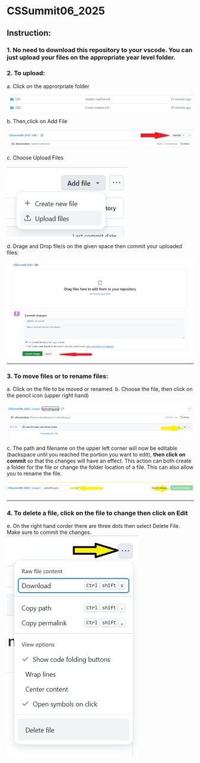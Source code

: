 # CSSummit06_2025
## Instruction:
### 1. No need to download this repository to your vscode. You can **just upload your files** on the appropriate year level folder.
### 2. To upload:
   a. Click on the approrpriate folder
   
   ![](./images/folders.png)
   
   b. Then,click on Add File

   ![](./images/addfile.png)

   c. Choose Upload Files

   ![](./images/uploadfile.png)

   d. Drage and Drop file/s on the given space then commit your uploaded files:

   ![](./images/uploading.png)
   
--------------------------------------------------------------------------------------------------------------------------------------------------   

### 3. To move files or to rename files:
  a. Click on the file to be moved or renamed.
  b. Choose the file, then click on the pencil icon (upper right hand)

   ![](./images/edit.png)
   
  c. The path and filename on the upper left corner will now be editable (backspace until you reached the portion you want to edit), **then click on commit** so that the changes will have an effect. This action can both create a folder for the file or change the folder location of a file. This can also allow you to rename the file.
   
   ![](./images/changingfolder_filename.png)

--------------------------------------------------------------------------------------------------------------------------------------------------

### 4. To delete a file, click on the file to change then click on Edit
   e. On the right hand corder there are three dots then select Delete File. Make sure to commit the changes.
    ![](./images/delete.png)
